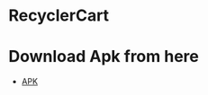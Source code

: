 # RecyclerCart
# Download Apk from here
* [APK](https://github.com/Jitendrap1702/RecyclerCart/releases/download/Latest/Recycler_Cart.apk)
